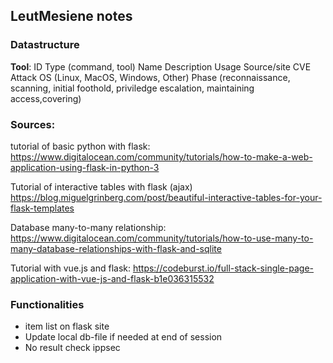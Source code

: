 ## LeutMesiene notes

### Datastructure

**Tool**:
ID 
Type (command, tool)
Name
Description
Usage
Source/site
CVE
Attack OS (Linux, MacOS, Windows, Other)
Phase (reconnaissance, scanning, initial foothold, priviledge escalation, maintaining access,covering)


### Sources: 

tutorial of basic python with flask:
https://www.digitalocean.com/community/tutorials/how-to-make-a-web-application-using-flask-in-python-3

Tutorial of interactive tables with flask (ajax)
https://blog.miguelgrinberg.com/post/beautiful-interactive-tables-for-your-flask-templates

Database many-to-many relationship:
https://www.digitalocean.com/community/tutorials/how-to-use-many-to-many-database-relationships-with-flask-and-sqlite

Tutorial with vue.js and flask:
https://codeburst.io/full-stack-single-page-application-with-vue-js-and-flask-b1e036315532

### Functionalities
- item list on flask site
- Update local db-file if needed at end of session
- No result check ippsec
